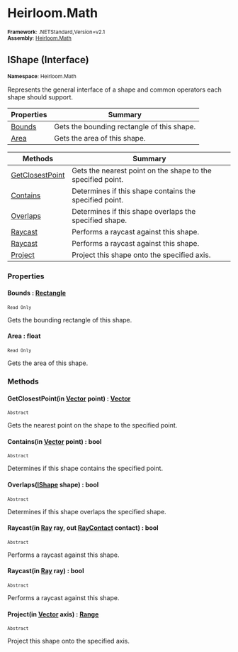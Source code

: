 # Heirloom.Math

<small>**Framework**: .NETStandard,Version=v2.1</small>  
<small>**Assembly**: [Heirloom.Math](../Heirloom.Math/Heirloom.Math.md)</small>  

## IShape (Interface)
<small>**Namespace**: Heirloom.Math</sub></small>  

Represents the general interface of a shape and common operators each shape should support.

| Properties | Summary |
|------------|---------|
| [Bounds](#BOUBCFE829) | Gets the bounding rectangle of this shape. |
| [Area](#ARE9F5286F) | Gets the area of this shape. |

| Methods | Summary |
|---------|---------|
| [GetClosestPoint](#GETDAC09B5B) | Gets the nearest point on the shape to the specified point. |
| [Contains](#CON33387C1A) | Determines if this shape contains the specified point. |
| [Overlaps](#OVE450AB809) | Determines if this shape overlaps the specified shape. |
| [Raycast](#RAY4B66C4A9) | Performs a raycast against this shape. |
| [Raycast](#RAYACE7FDBA) | Performs a raycast against this shape. |
| [Project](#PRODD6295AA) | Project this shape onto the specified axis. |

### Properties

#### <a name="BOUBCFE829"></a>Bounds : [Rectangle](Heirloom.Math.Rectangle.md)

<small>`Read Only`</small>

Gets the bounding rectangle of this shape.

#### <a name="ARE9F5286F"></a>Area : float

<small>`Read Only`</small>

Gets the area of this shape.

### Methods

#### <a name="GETDAC09B5B"></a>GetClosestPoint(in [Vector](Heirloom.Math.Vector.md) point) : [Vector](Heirloom.Math.Vector.md)

<small>`Abstract`</small>

Gets the nearest point on the shape to the specified point.


#### <a name="CON33387C1A"></a>Contains(in [Vector](Heirloom.Math.Vector.md) point) : bool

<small>`Abstract`</small>

Determines if this shape contains the specified point.


#### <a name="OVE450AB809"></a>Overlaps([IShape](Heirloom.Math.IShape.md) shape) : bool

<small>`Abstract`</small>

Determines if this shape overlaps the specified shape.


#### <a name="RAY4B66C4A9"></a>Raycast(in [Ray](Heirloom.Math.Ray.md) ray, out [RayContact](Heirloom.Math.RayContact.md) contact) : bool

<small>`Abstract`</small>

Performs a raycast against this shape.


#### <a name="RAYACE7FDBA"></a>Raycast(in [Ray](Heirloom.Math.Ray.md) ray) : bool

<small>`Abstract`</small>

Performs a raycast against this shape.


#### <a name="PRODD6295AA"></a>Project(in [Vector](Heirloom.Math.Vector.md) axis) : [Range](Heirloom.Math.Range.md)

<small>`Abstract`</small>

Project this shape onto the specified axis.


